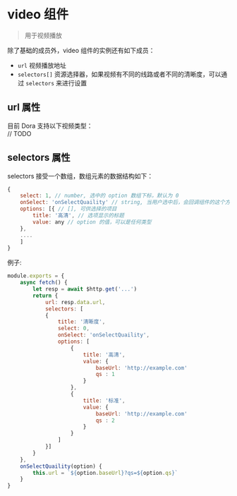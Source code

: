 # video 组件
> 用于视频播放

除了基础的成员外，video 组件的实例还有如下成员：
 - `url` 视频播放地址
 - `selectors[]` 资源选择器，如果视频有不同的线路或者不同的清晰度，可以通过 `selectors` 来进行设置

## url 属性
目前 Dora 支持以下视频类型：  
// TODO

## selectors 属性

selectors 接受一个数组，数组元素的数据结构如下：

```javascript
{
    select: 1, // number, 选中的 option 数组下标，默认为 0
    onSelect: 'onSelectQuaility' // string, 当用户选中后，会回调组件的这个方法，会把选中的 option 作为参数传入
    options: [{ // [], 可供选择的项目
        title: '高清', // 选项显示的标题
        value: any // option 的值，可以是任何类型
    },
    ....
    ]
}
```

例子: 
```javascript
module.exports = {
    async fetch() {
        let resp = await $http.get('...')
        return {
            url: resp.data.url,
            selectors: [
            {
                title: '清晰度',
                select: 0,
                onSelect: 'onSelectQuaility',
                options: [
                    {
                        title: '高清',
                        value: {
                            baseUrl: 'http://example.com'
                            qs : 1
                        }
                    },
                    {
                        title: '标准',
                        value: {
                            baseUrl: 'http://example.com'
                            qs : 2
                        }
                    }
                ]
            }]
        }
    },
    onSelectQuaility(option) {
        this.url = `${option.baseUrl}?qs=${option.qs}`
    }
}

 ```